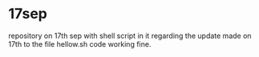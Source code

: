 # 17sep
repository on 17th sep with shell script in it
regarding the update made on 17th to the file hellow.sh
code working fine.
